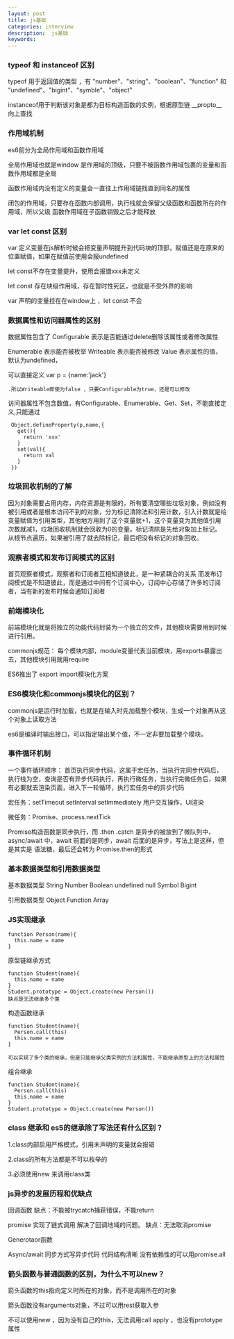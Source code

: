 ```yaml
---
layout: post
title: js基础
categories: interview
description:  js基础
keywords: 
---
```


### typeof 和 instanceof 区别
typeof 用于返回值的类型 ，有 "number"、"string"、"boolean"、"function" 和 "undefined"、"bigint"、"symble"、"object"

instanceof用于判断该对象是都为目标构造函数的实例，根据原型链 __propto__向上查找

### 作用域机制
es6前分为全局作用域和函数作用域

全局作用域也就是window 是作用域的顶级，只要不被函数作用域包裹的变量和函数作用域都是全局

函数作用域内没有定义的变量会一直往上作用域链找直到同名的属性

闭包的作用域，只要存在函数内部调用，执行栈就会保留父级函数和函数所在的作用域，所以父级
函数作用域在子函数销毁之后才能释放

### var let const 区别
var 定义变量在js解析时候会把变量声明提升到代码块的顶部，赋值还是在原来的位置赋值，如果在赋值前使用会报undefined

let const不存在变量提升，使用会报错xxx未定义

let const 存在块级作用域，存在暂时性死区，也就是不受外界的影响

var 声明的变量挂在在window上 ，let const 不会

### 数据属性和访问器属性的区别
 数据属性包含了 Configurable 表示是否能通过delete删除该属性或者修改属性  
 
 Enumerable 表示能否被枚举 Writeable 表示能否被修改  Value 表示属性的值，默认为undefined，
 
 可以直接定义 var p = {name:'jack'}
    
    .所以Writeable即使为false ，只要Configurable为true，还是可以修改
 
 访问器属性不包含数值，有Configurable、Enumerable、Get、Set，不能直接定义,只能通过
```
 Object.defineProperty(p,name,{
   get(){
     return 'xxx'
   }
   set(val){
     return val
   }
 })
```


 ### 垃圾回收机制的了解
 因为对象需要占用内存，内存资源是有限的，所有要清空哪些垃圾对象，例如没有被引用或者是根本访问不到的对象，分为标记清除法和引用计数，引入计数就是给变量赋值为引用类型，其他地方用到了这个变量就+1，这个变量变为其他值引用次数就减1，垃圾回收机制就会回收为0的变量。标记清除是先给对象加上标记。从根节点遍历，如果被引用了就去除标记，最后吧没有标记的对象回收。

 ### 观察者模式和发布订阅模式的区别
 首页观察者模式，观察者和订阅者互相知道彼此，是一种紧耦合的关系
 而发布订阅模式是不知道彼此，而是通过中间有个订阅中心，订阅中心存储了许多的订阅者，当有新的发布时候会通知订阅者

 ### 前端模块化
 前端模块化就是将独立的功能代码封装为一个独立的文件，其他模块需要用到时候进行引用。

 commonjs规范： 每个模块内部，module变量代表当前模块，用exports暴露出去，其他模块引用就用require

 ES6推出了   export  import模块化方案
 
 ### ES6模块化和commonjs模块化的区别？
 commonjs是运行时加载，也就是在输入时先加载整个模块，生成一个对象再从这个对象上读取方法

 es6是编译时输出接口，可以指定输出某个值，不一定非要加载整个模块。


 ### 事件循环机制
 一个事件循环顺序：
 首页执行同步代码，这属于宏任务，当执行完同步代码后，执行栈为空，查询是否有异步代码执行，再执行微任务，当执行完微任务后，如果有必要就去渲染页面，进入下一轮循环，执行宏任务中的异步代码

 宏任务：setTimeout setInterval setImmediately 用户交互操作，UI渲染
 
 微任务：Promise、process.nextTick

 Promise构造函数是同步执行，而 .then .catch 是异步的被放到了微队列中，async/await 中，await 前面的是同步，await 后面的是异步，写法上是这样，但是其实是 语法糖，最后还会转为 Promise.then的形式


### 基本数据类型和引用数据类型
基本数据类型  String Number Boolean undefined null Symbol Bigint

引用数据类型 Object Function Array


### JS实现继承

```
function Person(name){
  this.name = name
}
```

原型链继承方式
```
function Student(name){
  this.name = name
}
Student.prototype = Object.create(new Person())
缺点是无法继承多个类
```
构造函数继承
```
function Student(name){
  Person.call(this)
  this.name = name
}

可以实现了多个类的继承，但是只能继承父类实例的方法和属性，不能继承原型上的方法和属性
```
组合继承
```
function Student(name){
  Person.call(this)
  this.name = name
}
Student.prototype = Object.create(new Person())
```

### class 继承和 es5的继承除了写法还有什么区别？
1.class内部启用严格模式，引用未声明的变量就会报错

2.class的所有方法都是不可以枚举的

3.必须使用new 来调用class类

### js异步的发展历程和优缺点
回调函数 缺点：不能被trycatch捕获错误，不能return 

promise  实现了链式调用 解决了回调地域的问题。 缺点：无法取消promise

Generotaor函数    

Async/await  同步方式写异步代码  代码结构清晰  没有依赖性的可以用promise.all

### 箭头函数与普通函数的区别，为什么不可以new？
箭头函数的this指向定义时所在的对象，而不是调用所在的对象

箭头函数没有arguments对象，不过可以用rest获取入参

不可以使用new ，因为没有自己的this，无法调用call apply ，也没有prototype属性

